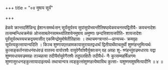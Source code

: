 +++
title = "०४ मुषाय सूर्यं"

+++

हेकवे क्रान्तदर्शिन्निन्द्र ईशानःसमर्थःसन् सूर्यंसूर्यस्य सुपांसुपोभवन्तीतिषष्ठ्येकवचनस्यद्वितीयै- कवचनादेशः तत्सम्बन्धिचक्रमेकं ओजसाबलेनसामर्थ्यातिशयेनमुषाय अमुष्णाः छन्दसिशायजपीति- शायजादेशः पूर्वंसूर्यरथस्यचक्रद्वयमासीत् एकमिन्द्रोमुमोषेतीतिहासः । तथाचमन्त्रान्तरं—प्रान्यच्च- क्रमवृहः सूर्यस्यकुत्सायान्यदिति । किञ्च शुष्णायएतन्नामकायासुरायतद्वधार्थं द्वितीयार्थेवाचतुर्थी शुष्णंहन्तुमित्यर्थः कुत्सङ्कर्तनसाधनंवधंवज्रं वातस्य वायोरश्वैः वायुवेगैर्वाश्वैर्युक्तःसन् वह अवहः शु- ष्णंहन्तुंवज्रमधारयः यद्वा शुष्णवधायवज्रमवहः तञ्चहत्वा तदीयैर्वायुवेगैरश्वैः तदुपलक्षितैः तदीयैर्ध- नैः कुत्सम्महर्षिंअगमः शुष्णासुरधनङ्कुत्सायादाइत्यर्थः तथाचान्यत्र त्वङ्कुत्संशुष्णहत्येष्वाविथ कुत्सा- यशुष्णमशुषमित्यादीनि ॥ ४ ॥